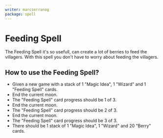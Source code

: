 ```yaml
---
writer: marcserranog
package: spell
---
```


# Feeding Spell

The Feeding Spell it's so usefull, can create
a lot of berries to feed the villagers.
With this spell you don't have to worry about feeding the villagers.

## How to use the Feeding Spell?

 * Given a new game with a stack of 1 "Magic Idea", 1 "Wizard" and 1 "Feeding Spell" cards.
 * End the current moon.
 * The "Feeding Spell" card progress should be 1 of 3.
 * End the current moon.
 * The "Feeding Spell" card progress should be 2 of 3.
 * End the current moon.
 * The "Feeding Spell" card progress should be 3 of 3.
 * There should be 1 stack of 1 "Magic Idea", 1 "Wizard" and 20 "Berry" cards. 
